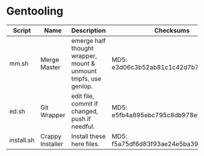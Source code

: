 # Gentooling
Script | Name | Description | Checksums
------ | ---- | ----------- | ---------
mm.sh | Merge Master | emerge half thought wrapper, mount & unmount tmpfs, use genlop. | MD5: e3d06c3b52ab81c1c42d7b76e09f5026
ed.sh | Git Wrapper | edit file, commit if changed, push if needful. | MD5: e5fb4a895ebc795c8db978eb9f3b78c5 | MD5: a9d76defd4cf03e5127c41838be96e17 | MD5: 833652a10f3ba76b6d19503b52103eb2
install.sh | Crappy Installer | Install these here files. | MD5: f5a75df6d83f93ae24e5ba397cbcac13
